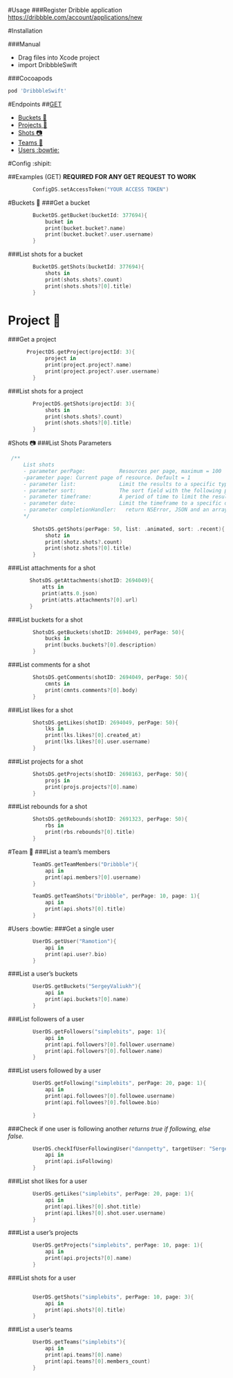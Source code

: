 #Usage
###Register Dribble application
https://dribbble.com/account/applications/new

#Installation

###Manual
* Drag files into Xcode project
* import DribbbleSwift

###Cocoapods
```ruby
pod 'DribbbleSwift'
```

#Endpoints
##[GET](#examples-get)
- [Buckets :pouch: ](#buckets-pouch)
- [Projects :page_facing_up: ](#project-page_facing_up)
- [Shots :camera: ](#shots-camera)
- [Teams :busts_in_silhouette:](#team-busts_in_silhouette)
- [Users :bowtie: ](#users-bowtie)

#Config :shipit:


##Examples (GET)
**REQUIRED FOR ANY GET REQUEST TO WORK**
```swift
        ConfigDS.setAccessToken("YOUR ACCESS TOKEN")
```
#Buckets :pouch:
###Get a bucket
```swift
        BucketDS.getBucket(bucketId: 377694){
            bucket in
            print(bucket.bucket?.name)
            print(bucket.bucket?.user.username)
        }
```
###List shots for a bucket
```swift
        BucketDS.getShots(bucketId: 377694){
            shots in
            print(shots.shots?.count)
            print(shots.shots?[0].title)
        }
```
# Project :page_facing_up:
###Get a project
```swift
      ProjectDS.getProject(projectId: 3){
            project in
            print(project.project?.name)
            print(project.project?.user.username)
        }
```
###List shots for a project
```swift
        ProjectDS.getShots(projectId: 3){
            shots in
            print(shots.shots?.count)
            print(shots.shots?[0].title)
        }
```

#Shots :camera:
###List Shots
Parameters
```swift
 /**
     List shots
     - parameter perPage:           Resources per page, maximum = 100
     -parameter page: Current page of resource. Default = 1
     - parameter list:              Limit the results to a specific type with the following possible values: animated, attachments, debuts, playoffs, rebounds, teams     teams
     - parameter sort:              The sort field with the following possible values: comments, recent, views. Default = .views
     - parameter timeframe:         A period of time to limit the results to with the following possible values: week, month, year, ever
     - parameter date:              Limit the timeframe to a specific date, week, month, or year. Must be in the format of YYYY-MM-DD.
     - parameter completionHandler:   return NSError, JSON and an array of shots.
     */
     
        ShotsDS.getShots(perPage: 50, list: .animated, sort: .recent){
            shotz in
            print(shotz.shots?.count)
            print(shotz.shots?[0].title)
        }
```

###List attachments for a shot
 ```swift
        ShotsDS.getAttachments(shotID: 2694049){
            atts in
            print(atts.0.json)
            print(atts.attachments?[0].url)
        }
```
###List buckets for a shot
```swift
        ShotsDS.getBuckets(shotID: 2694049, perPage: 50){
            bucks in
            print(bucks.buckets?[0].description)
        }
```  
###List comments for a shot
```swift
        ShotsDS.getComments(shotID: 2694049, perPage: 50){
            cmnts in
            print(cmnts.comments?[0].body)
        }
```
###List likes for a shot
```swift
        ShotsDS.getLikes(shotID: 2694049, perPage: 50){
            lks in
            print(lks.likes?[0].created_at)
            print(lks.likes?[0].user.username)
        }
```
###List projects for a shot
```swift
        ShotsDS.getProjects(shotID: 2698163, perPage: 50){
            projs in
            print(projs.projects?[0].name)
        }
```
###List rebounds for a shot
```swift
        ShotsDS.getRebounds(shotID: 2691323, perPage: 50){
            rbs in
            print(rbs.rebounds?[0].title)
        }
```
#Team :busts_in_silhouette:
###List a team’s members
```swift
        TeamDS.getTeamMembers("Dribbble"){
            api in
            print(api.members?[0].username)
        }
```
```swift
        TeamDS.getTeamShots("Dribbble", perPage: 10, page: 1){
            api in
            print(api.shots?[0].title)
        }
```

#Users :bowtie:
###Get a single user
```swift
        UserDS.getUser("Ramotion"){
            api in
            print(api.user?.bio)
        }
```
###List a user’s buckets
```swift
        UserDS.getBuckets("SergeyValiukh"){
            api in
            print(api.buckets?[0].name)
        }
```
###List followers of a user
```swift
        UserDS.getFollowers("simplebits", page: 1){
            api in
            print(api.followers?[0].follower.username)
            print(api.followers?[0].follower.name)
        }
```
###List users followed by a user
```swift
        UserDS.getFollowing("simplebits", perPage: 20, page: 1){
            api in
            print(api.followees?[0].followee.username)
            print(api.followees?[0].followee.bio)
            
        }
```
###Check if one user is following another
*returns true if following, else false.*
```swift
        UserDS.checkIfUserFollowingUser("dannpetty", targetUser: "SergeyValiukh"){
            api in
            print(api.isFollowing)
        }
```
###List shot likes for a user
```swift
        UserDS.getLikes("simplebits", perPage: 20, page: 1){
            api in
            print(api.likes?[0].shot.title)
            print(api.likes?[0].shot.user.username)
        }
```
###List a user’s projects
```swift
        UserDS.getProjects("simplebits", perPage: 10, page: 1){
            api in
            print(api.projects?[0].name)
        }
```
###List shots for a user
```swift
        
        UserDS.getShots("simplebits", perPage: 10, page: 3){
            api in
            print(api.shots?[0].title)
        }
```

###List a user’s teams
```swift
        UserDS.getTeams("simplebits"){
            api in
            print(api.teams?[0].name)
            print(api.teams?[0].members_count)
        }
```
